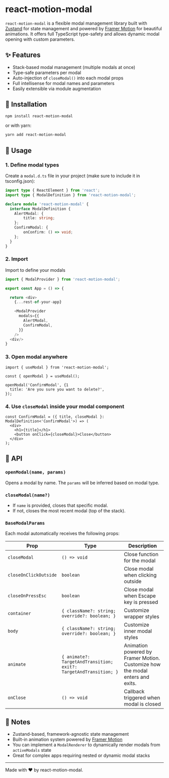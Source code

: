 # react-motion-modal

`react-motion-modal` is a flexible modal management library built with [Zustand](https://zustand-demo.pmnd.rs/) for state management and powered by [Framer Motion](https://www.framer.com/motion/) for beautiful animations. It offers full TypeScript type-safety and allows dynamic modal opening with custom parameters.

## ✨ Features

- Stack-based modal management (multiple modals at once)
- Type-safe parameters per modal
- Auto-injection of `closeModal()` into each modal props
- Full intellisense for modal names and parameters
- Easily extensible via module augmentation

## 🧱 Installation

```bash
npm install react-motion-modal
```

or with yarn:

```bash
yarn add react-motion-modal
```

## 🚀 Usage

### 1. Define modal types

Create a `modal.d.ts` file in your project (make sure to include it in tsconfig.json):

```ts
import type { ReactElement } from 'react';
import type { ModalDefinition } from 'react-motion-modal';

declare module 'react-motion-modal' {
  interface ModalDefinition {
    AlertModal: {
        title: string;
    };
    ConfirmModal: {
        onConfirm: () => void;
    };
  }
}
```

### 2. Import <ModalProvider />

Import <ModalProvider /> to define your modals

```ts
import { ModalProvider } from 'react-motion-modal';

export const App = () => {

  return <div>
    {...rest-of-your-app}

    <ModalProvider
      modals={{
        AlertModal,
        ConfirmModal,
      }}
    />
  <div/>
}
```

### 3. Open modal anywhere

```tsx
import { useModal } from 'react-motion-modal';

const { openModal } = useModal();

openModal('ConfirmModal', {1  
  title: 'Are you sure you want to delete?',
});
```

### 4. Use `closeModal` inside your modal component

```tsx
const ConfirmModal = ({ title, closeModal }: ModalDefinition<'ConfirmModal'>) => (
  <div>
    <h1>{title}</h1>
    <button onClick={closeModal}>Close</button>
  </div>
);
```

## 🧩 API

### `openModal(name, params)`

Opens a modal by name. The `params` will be inferred based on modal type.

### `closeModal(name?)`

- If `name` is provided, closes that specific modal.
- If not, closes the most recent modal (top of the stack).

### `BaseModalParams`

Each modal automatically receives the following props:

| Prop                    | Type                                                             | Description                                                                   |
|-------------------------|------------------------------------------------------------------|-------------------------------------------------------------------------------|
| `closeModal`            | `() => void`                                                     | Close function for the modal                                                  |
| `closeOnClickOutside`   | `boolean`                                                        | Close modal when clicking outside                                             |
| `closeOnPressEsc`       | `boolean`                                                        | Close modal when Escape key is pressed                                        |
| `container`             | `{ className?: string; override?: boolean; }`                    | Customize wrapper styles                                                      |
| `body`                  | `{ className?: string; override?: boolean; }`                    | Customize inner modal styles                                                  |
| `animate`               | `{ animate?: TargetAndTransition; exit?: TargetAndTransition; }` | Animation powered by Framer Motion. Customize how the modal enters and exits. |
| `onClose`               | `() => void`                                                     | Callback triggered when modal is closed                                       |

## 📝 Notes

- Zustand-based, framework-agnostic state management
- Built-in animation system powered by [Framer Motion](https://www.framer.com/motion/)
- You can implement a `ModalRenderer` to dynamically render modals from `activeModals` state
- Great for complex apps requiring nested or dynamic modal stacks

---
Made with ❤️ by react-motion-modal.